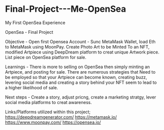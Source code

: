 # Final-Project---Me-OpenSea
My First OpenSea Experience

OpenSea - Final Project

Objective - Open first Opensea Account - Sunc MetaMask Wallet, load Eth to MetaMask using MoonPay. Create Photo Art to be Minted 
To an NFT, modified Artpiece using DeepDream platform to creat unique Artwork piece.  List piece on OpenSea platform for sale.

Learnings - There is more to selling on OpenSea then simply minting an Artpiece, and posting for sale.  There are numerous strategies that
Need to be employed so that your Artpiece can become known, creating buzz, levering social media and creating a story behind 
your NFT seem to lead to a higher likelihood of sale.

Next steps - Create a story, adjust pricng, create a marketing stratgy, lever social media platforms to creat awareness.  

Links/Platforms utilized within this project;
    https://deepdreamgenerator.com/
    https://metamask.io/
    https://www.moonpay.com/
    https://opensea.io/
